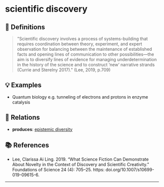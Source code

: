 # scientific discovery

## 📖 Definitions

> "Scientific discovery involves a process of systems-building that requires coordination between theory, experiment, and expert observation for balancing between the maintenance of established facts and opening lines of communication to other possibilities—the aim is to diversify lines of evidence for managing underdetermination in the history of the science and to construct ‘new’ narrative strands (Currie and Sterelny 2017)." (Lee, 2019, p.709)

## 💡 Examples

- Quantum biology e.g. tunneling of electrons and protons in enzyme catalysis

## 🔗 Relations

- **produces**: [epistemic diversity](./epistemic-diversity.md)

## 📚 References

- Lee, Clarissa Ai Ling. 2019. “What Science Fiction Can Demonstrate About Novelty in the Context of Discovery and Scientific Creativity.” Foundations of Science 24 (4): 705–25. https: doi.org/10.1007/s10699-019-09615-6.

---

<script src="https://giscus.app/client.js"
                data-repo="natesheehan/conceptcartography"
                data-repo-id="R_kgDOPB5QiQ"
                data-category="General"
                data-category-id="DIC_kwDOPB5Qic4CsAxd"
                data-mapping="pathname"
                data-strict="0"
                data-reactions-enabled="1"
                data-emit-metadata="0"
                data-input-position="bottom"
                data-theme="catppuccin_mocha"
                data-lang="en"
                crossorigin="anonymous"
                async>
        </script>
        